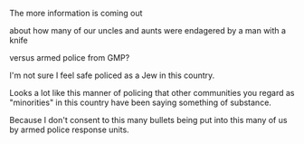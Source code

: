 The more information is coming out  

about how many of our uncles and aunts were endagered by a man with a knife  

versus armed police from GMP?  

I'm not sure I feel safe policed as a Jew in this country.  

Looks a lot like this manner of policing that other communities you regard as "minorities" in this country have been saying something of substance.  

Because I don't consent to this many bullets being put into this many of us by armed police response units.  
